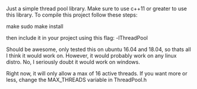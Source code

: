Just a simple thread pool library. Make sure to use c++11 or greater to use this library.
To compile this project follow these steps:

make
sudo make install

then include it in your project using this flag:
-lThreadPool

Should be awesome, only tested this on ubuntu 16.04 and 18.04, so thats all I think it
would work on. However, it would probably work on any linux distro.
No, I seriously doubt it would work on windows.

Right now, it will only allow a max of 16 active threads. If you want more or less, change
the MAX_THREADS variable in ThreadPool.h
